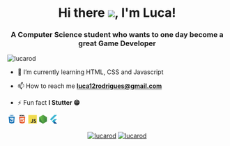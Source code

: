 <h1 align="center">Hi there <img src="https://raw.githubusercontent.com/kaueMarques/kaueMarques/master/hi.gif" width="30px">, I'm Luca!</h1>
<h3 align="center">A Computer Science student who wants to one day become a great Game Developer</h3>
<p align="left"> <img src="https://komarev.com/ghpvc/?username=lucarod" alt="lucarod" /> </p>

- 🌱 I’m currently learning HTML, CSS and Javascript

- 📫 How to reach me **luca12rodrigues@gmail.com**

- ⚡ Fun fact **I Stutter 😁**

<p align="left">
<img src="https://raw.githubusercontent.com/devicons/devicon/master/icons/css3/css3-plain-wordmark.svg" alt="css3"  width="20" height="20"/>
<img src="https://raw.githubusercontent.com/devicons/devicon/master/icons/html5/html5-original-wordmark.svg" alt="html5"  width="20" height="20"/>
<img src="https://raw.githubusercontent.com/devicons/devicon/master/icons/javascript/javascript-original.svg" alt="javascript" width="20" height="20"/>
<img src="https://raw.githubusercontent.com/devicons/devicon/master/icons/nodejs/nodejs-original.svg" alt="c" width="20" height="20"/>
<img src="https://raw.githubusercontent.com/devicons/devicon/master/icons/flutter/flutter-original.svg" alt="flutter" width="20" height="20"/>
</p>

<p align="center">
<a href="https://codepen.io/lucarod" target="blank"><img align="center" src="https://cdn.jsdelivr.net/npm/simple-icons@3.0.1/icons/codepen.svg" alt="lucarod" height="20" width="20" /></a>
<a href="https://www.linkedin.com/in/lucarod/" target="blank"><img align="center" src="https://cdn.jsdelivr.net/npm/simple-icons@3.0.1/icons/linkedin.svg" alt="lucarod" height="20" width="20" /></a>
</p>

<!--
**maykbrito/maykbrito** is a ✨ _special_ ✨ repository because its `README.md` (this file) appears on your GitHub profile.

Here are some ideas to get you started:

- 🔭 I’m currently working on ...
- 🌱 I’m currently learning ...
- 👯 I’m looking to collaborate on ...
- 🤔 I’m looking for help with ...
- 💬 Ask me about ...
- 📫 How to reach me: ...
- 😄 Pronouns: ...
- ⚡ Fun fact: ...
-->
